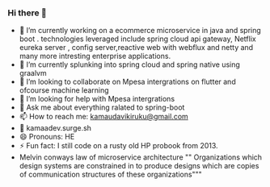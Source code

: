 ### Hi there  👋

- 🔭 I’m currently working on a ecommerce microservice in java and spring boot . technologies leveraged include spring cloud api gateway, Netflix eureka server , config server,reactive web with webflux and netty and many more intresting enterprise applications.
- 🌱 I’m currently splunking into spring cloud and spring native using graalvm
- 👯 I’m looking to collaborate on Mpesa intergrations on flutter and ofcourse machine learning 
- 🤔 I’m looking for help with Mpesa intergrations
- 💬 Ask me about everything ralated to spring-boot 
- 📫 How to reach me: kamaudavikiruku@gmail.com
- 📡 kamaadev.surge.sh
- 😄 Pronouns: HE
- ⚡ Fun fact: I still code on a rusty old HP probook from 2013.
- Melvin conways law of microservice architecture "" Organizations which design systems  are constrained in to produce designs which are copies of communication structures of these organizations"""

